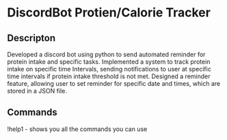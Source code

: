 # DiscordBot Protien/Calorie Tracker


## Descripton 
Developed a discord bot using python to send automated reminder for protein intake and specific tasks. 
Implemented a system to track protein intake on specific time Intervals, sending notifications to user at specific time intervals if protein intake threshold is not met. Designed a reminder feature, allowing user to set reminder for specific date and times, which are stored in a JSON file.


## Commands
!help1 - shows you all the commands you can use
